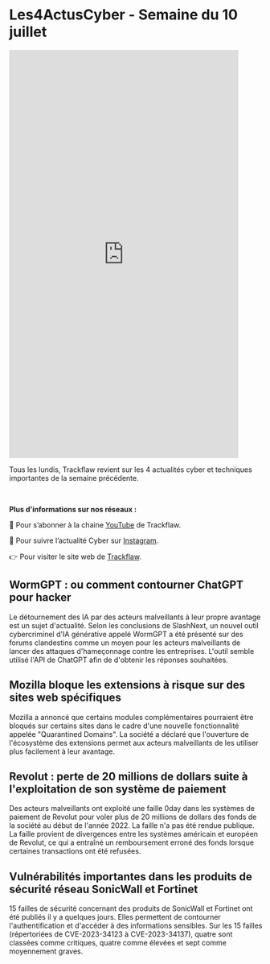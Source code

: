 # Les4ActusCyber - Semaine du 10 juillet

    
<div class="flex-container">
   <div class="flex-items">
   <iframe width="456" height="811" src="https://www.youtube.com/embed/Nnn7Jssn2MU" title="#Les4ActusCyber - Semaine du 10 juillet" frameborder="0" allow="accelerometer; autoplay; clipboard-write; encrypted-media; gyroscope; picture-in-picture; web-share" allowfullscreen></iframe>
   </div>

   <div class="flex-items">
      <p>Tous les lundis, Trackflaw revient sur les 4 actualités cyber et techniques importantes de la semaine précédente.</p>
      <br>
      <p><strong>Plus d’informations sur nos réseaux :</strong></p>
      <p>🔴 Pour s’abonner à la chaine <a href="https://www.youtube.com/@trackflaw" target="_blank" rel="noopener noreffer ">YouTube</a> de Trackflaw.</p>
      <p>📸 Pour suivre l’actualité Cyber sur <a href="https://www.instagram.com/trackflaw/" target="_blank" rel="noopener noreffer ">Instagram</a>.</p>
      <p>👉 Pour visiter le site web de <a href="https://trackflaw.com" target="_blank" rel="noopener noreffer ">Trackflaw</a>.</p>
   </div>
</div>
    
## WormGPT : ou comment contourner ChatGPT pour hacker

Le détournement des IA par des acteurs malveillants à leur propre avantage est un sujet d'actualité. Selon les conclusions de SlashNext, un nouvel outil cybercriminel d'IA générative appelé WormGPT a été présenté sur des forums clandestins comme un moyen pour les acteurs malveillants de lancer des attaques d'hameçonnage contre les entreprises.
L'outil semble utilisé l'API de ChatGPT afin de d'obtenir les réponses souhaitées.


## Mozilla bloque les extensions à risque sur des sites web spécifiques

Mozilla a annoncé que certains modules complémentaires pourraient être bloqués sur certains sites dans le cadre d'une nouvelle fonctionnalité appelée "Quarantined Domains".
La société a déclaré que l'ouverture de l'écosystème des extensions permet aux acteurs malveillants de les utiliser plus facilement à leur avantage.


## Revolut : perte de 20 millions de dollars suite à l'exploitation de son système de paiement

Des acteurs malveillants ont exploité une faille 0day dans les systèmes de paiement de Revolut pour voler plus de 20 millions de dollars des fonds de la société au début de l'année 2022. La faille n'a pas été rendue publique.
La faille provient de divergences entre les systèmes américain et européen de Revolut, ce qui a entraîné un remboursement erroné des fonds lorsque certaines transactions ont été refusées.


## Vulnérabilités importantes dans les produits de sécurité réseau SonicWall et Fortinet

15 failles de sécurité concernant des produits de SonicWall et Fortinet ont été publiés il y a quelques jours. Elles permettent de contourner l'authentification et d'accéder à des informations sensibles.
Sur les 15 failles (répertoriées de CVE-2023-34123 à CVE-2023-34137), quatre sont classées comme critiques, quatre comme élevées et sept comme moyennement graves. 


